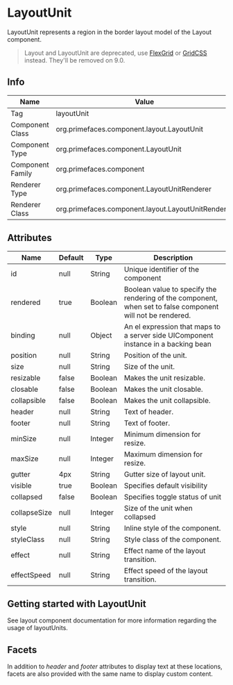 # LayoutUnit

LayoutUnit represents a region in the border layout model of the Layout component.

> Layout and LayoutUnit are deprecated, use  [FlexGrid](https://www.primefaces.org/showcase/ui/panel/flexGrid.xhtml) or [GridCSS](/components/gridcss.md) instead. They'll be removed on 9.0.


## Info

| Name | Value |
| --- | --- |
| Tag | layoutUnit
| Component Class | org.primefaces.component.layout.LayoutUnit
| Component Type | org.primefaces.component.LayoutUnit
| Component Family | org.primefaces.component |
| Renderer Type | org.primefaces.component.LayoutUnitRenderer
| Renderer Class | org.primefaces.component.layout.LayoutUnitRenderer

## Attributes

| Name | Default | Type | Description |
| --- | --- | --- | --- |
id | null | String | Unique identifier of the component
rendered | true | Boolean | Boolean value to specify the rendering of the component, when set to false component will not be rendered.
binding | null | Object | An el expression that maps to a server side UIComponent instance in a backing bean
position | null | String | Position of the unit.
size | null | String | Size of the unit.
resizable | false | Boolean | Makes the unit resizable.
closable | false | Boolean | Makes the unit closable.
collapsible | false | Boolean | Makes the unit collapsible.
header | null | String | Text of header.
footer | null | String | Text of footer.
minSize | null | Integer | Minimum dimension for resize.
maxSize | null | Integer | Maximum dimension for resize.
gutter | 4px | String | Gutter size of layout unit.
visible | true | Boolean | Specifies default visibility
collapsed | false | Boolean | Specifies toggle status of unit
collapseSize | null | Integer | Size of the unit when collapsed
style | null | String | Inline style of the component.
styleClass | null | String | Style class of the component.
effect | null | String | Effect name of the layout transition.
effectSpeed | null | String | Effect speed of the layout transition.

## Getting started with LayoutUnit
See layout component documentation for more information regarding the usage of layoutUnits.

## Facets
In addition to _header_ and _footer_ attributes to display text at these locations, facets are also provided
with the same name to display custom content.

